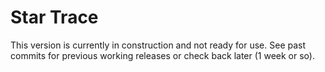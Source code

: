 # Star Trace

This version is currently in construction and not ready for use. See past commits for previous working
 releases or check back later (1 week or so).